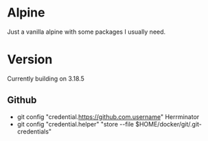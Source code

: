 # Alpine #
Just a vanilla alpine with some packages I usually need.

# Version #
Currently building on 3.18.5

## Github ##
  - git config "credential.https://github.com.username" Herrminator
  - git config "credential.helper" "store --file $HOME/docker/git/.git-credentials"
